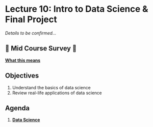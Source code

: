 <!---
{"next":"Lectures_class2/Lecture11.md","title":"Intro to Data Science - 9/25"}
-->

# Lecture 10: Intro to Data Science & Final Project

*Details to be confirmed...*

## 🍕 Mid Course Survey 🍕
**[What this means](https://docs.google.com/presentation/d/1r5KrB7bf0rCJpm5MCTy8eQT_5TrUy7AtimURDI-QbpQ/edit#slide=id.g3dd4fa9b7e_0_239)**

## Objectives

1. Understand the basics of data science
2. Review real-life applications of data science

## Agenda

1. **[Data Science](../Topics/nb/data_science.ipynb)**